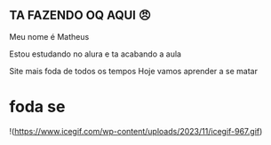 ## TA FAZENDO OQ AQUI 😠

 Meu nome é Matheus 

Estou estudando no alura e ta acabando a aula
 <!DOCtype html>
 <html> 
 <head>Site mais foda de todos os tempos</head>
 <body> Hoje vamos aprender a se matar</body>
 <h1> foda se</h1>

 !(https://www.icegif.com/wp-content/uploads/2023/11/icegif-967.gif)
 
 
 </html>

